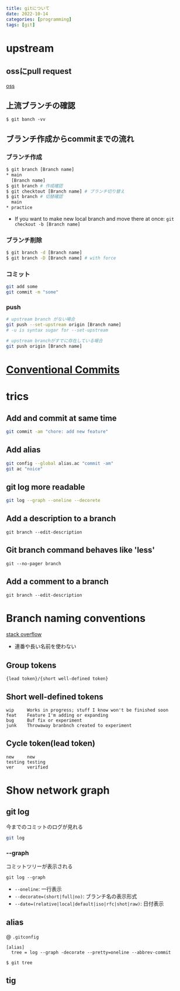 ```yaml
title: gitについて
date: 2022-10-14
categories: [programming]
tags: [git]
```
# upstream

## ossにpull request

[oss](https://qiita.com/y-vectorfield/items/b955617712f3b66359f2#fn5)

## 上流ブランチの確認

`$ git banch -vv`

## ブランチ作成からcommitまでの流れ

### ブランチ作成

```sh
$ git branch [Branch name]
* main
  [Branch name]
$ git branch # 作成確認
$ git checktout [Branch name] # ブランチ切り替え
$ git branch # 切替確認
  main
* practice
```

- If you want to make new local branch and move there at once: `git checkout -b [Branch name]`

### ブランチ削除

```sh
$ git branch -d [Branch name]
$ git branch -D [Branch name] # with force
```

### コミット

```sh
git add some
git commit -m "some"
```

### push

```sh
# upstream branch がない場合
git push --set-upstream origin [Branch name]
# -u is syntax sugar for --set-upstream

# upstream branchがすでに存在している場合
git push origin [Branch name]
```


# [Conventional Commits](https://www.conventionalcommits.org/)

# trics

## Add and commit at same time

```sh
git commit -am "chore: add new feature"
```

## Add alias

```sh
git config --global alias.ac "commit -am"
git ac "noice"
```

## git log more readable

```sh
git log --graph --oneline --decorete
```

## Add a description to a branch

```
git branch --edit-description
```

## Git branch command behaves like 'less'

```
git --no-pager branch
```

## Add a comment to a branch

```
git branch --edit-description
```

# Branch naming conventions

[stack overflow](https://stackoverflow.com/questions/273695/what-are-some-examples-of-commonly-used-practices-for-naming-git-brancheshttps://stackoverflow.com/questions/273695/what-are-some-examples-of-commonly-used-practices-for-naming-git-branches)

- 連番や長い名前を使わない

## Group tokens

```
{lead token}/{short well-defined token}
```

## Short well-defined tokens

```
wip     Works in progress; stuff I know won't be finished soon
feat    Feature I'm adding or expanding
bug     Buf fix or experiment
junk    Throwaway branbnch created to experiment
```

## Cycle token(lead token)

```
new     new
testing testing
ver     verified
```

# Show network graph

## git log

今までのコミットのログが見れる

```zsh
git log
```


### --graph

コミットツリーが表示される

```
git log --graph
```

- `--oneline`: 一行表示
- `--decorate=(short|full|no)`: ブランチ名の表示形式
- `--date=(relative|local|default|iso|rfc|shot|raw)`: 日付表示

## alias

@ `.gitconfig`

```
[alias]
  tree = log --graph -decorate --pretty=oneline --abbrev-commit
```

`$ git tree`

## tig
